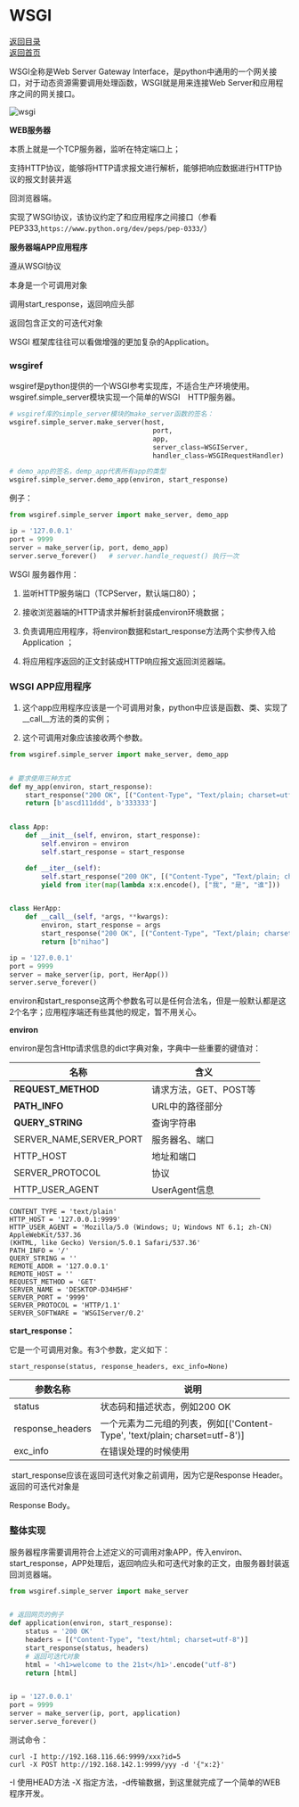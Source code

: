 # WSGI
[返回目录](https://github.com/duanmingpy/python-interview/blob/master/django/%E7%9B%AE%E5%BD%95.md)         
[返回首页](https://github.com/duanmingpy/python-interview)           

WSGI全称是Web Server Gateway Interface，是python中通用的一个网关接口，对于动态资源需要调用处理函数，WSGI就是用来连接Web Server和应用程序之间的网关接口。

![wsgi](https://github.com/duanmingpy/python-interview/blob/master/images/02WSGI.jpg)

**WEB服务器**

本质上就是一个TCP服务器，监听在特定端口上；

支持HTTP协议，能够将HTTP请求报文进行解析，能够把响应数据进行HTTP协议的报文封装并返

回浏览器端。

实现了WSGI协议，该协议约定了和应用程序之间接口（参看PEP333,`https://www.python.org/dev/peps/pep-0333/`）

**服务器端APP应用程序**

遵从WSGI协议

本身是一个可调用对象

调用start_response，返回响应头部

返回包含正文的可迭代对象

WSGI 框架库往往可以看做增强的更加复杂的Application。

### wsgiref

wsgiref是python提供的一个WSGI参考实现库，不适合生产环境使用。wsgiref.simple_server模块实现一个简单的WSGI　HTTP服务器。

```python
# wsgiref库的simple_server模块的make_server函数的签名：
wsgiref.simple_server.make_server(host, 
                                    port, 
                                    app, 
                                    server_class=WSGIServer,
                                    handler_class=WSGIRequestHandler)

# demo_app的签名，demp_app代表所有app的类型
wsgiref.simple_server.demo_app(environ, start_response)
```

例子：

```python
from wsgiref.simple_server import make_server, demo_app

ip = '127.0.0.1'
port = 9999
server = make_server(ip, port, demo_app)
server.serve_forever()   # server.handle_request() 执行一次
```

WSGI 服务器作用：

1. 监听HTTP服务端口（TCPServer，默认端口80）；

2. 接收浏览器端的HTTP请求并解析封装成environ环境数据；

3. 负责调用应用程序，将environ数据和start_response方法两个实参传入给Application ；

4. 将应用程序返回的正文封装成HTTP响应报文返回浏览器端。

### WSGI APP应用程序

1. 这个app应用程序应该是一个可调用对象，python中应该是函数、类、实现了__call__方法的类的实例；

2. 这个可调用对象应该接收两个参数。

```python
from wsgiref.simple_server import make_server, demo_app


# 要求使用三种方式
def my_app(environ, start_response):
    start_response("200 OK", [("Content-Type", "Text/plain; charset=utf-8")])
    return [b'ascd111ddd', b'333333']


class App:
    def __init__(self, environ, start_response):
        self.environ = environ
        self.start_response = start_response

    def __iter__(self):
        self.start_response("200 OK", [("Content-Type", "Text/plain; charset=utf-8")])
        yield from iter(map(lambda x:x.encode(), ["我", "是", "谁"]))


class HerApp:
    def __call__(self, *args, **kwargs):
        environ, start_response = args
        start_response("200 OK", [("Content-Type", "Text/plain; charset=utf-8")])
        return [b"nihao"]

ip = '127.0.0.1'
port = 9999
server = make_server(ip, port, HerApp())
server.serve_forever()
```

environ和start_response这两个参数名可以是任何合法名，但是一般默认都是这2个名字；应用程序端还有些其他的规定，暂不用关心。

**environ**

environ是包含Http请求信息的dict字典对象，字典中一些重要的键值对：

| 名称                    | 含义                  |
| ----------------------- | --------------------- |
| **REQUEST_METHOD**      | 请求方法，GET、POST等 |
| **PATH_INFO**           | URL中的路径部分       |
| **QUERY_STRING**        | 查询字符串            |
| SERVER_NAME,SERVER_PORT | 服务器名、端口        |
| HTTP_HOST               | 地址和端口            |
| SERVER_PROTOCOL         | 协议                  |
| HTTP_USER_AGENT         | UserAgent信息         |

```
CONTENT_TYPE = 'text/plain'
HTTP_HOST = '127.0.0.1:9999'
HTTP_USER_AGENT = 'Mozilla/5.0 (Windows; U; Windows NT 6.1; zh-CN) AppleWebKit/537.36
(KHTML, like Gecko) Version/5.0.1 Safari/537.36'
PATH_INFO = '/'
QUERY_STRING = ''
REMOTE_ADDR = '127.0.0.1'
REMOTE_HOST = ''
REQUEST_METHOD = 'GET'
SERVER_NAME = 'DESKTOP-D34H5HF'
SERVER_PORT = '9999'
SERVER_PROTOCOL = 'HTTP/1.1'
SERVER_SOFTWARE = 'WSGIServer/0.2'
```

**start_response：**

它是一个可调用对象。有3个参数，定义如下：

`start_response(status, response_headers, exc_info=None)`

| **参数名称**     | **说明**                                                     |
| ---------------- | ------------------------------------------------------------ |
| status           | 状态码和描述状态，例如200 OK                                 |
| response_headers | 一个元素为二元组的列表，例如[('Content-Type', 'text/plain; charset=utf-8')] |
| exc_info         | 在错误处理的时候使用                                         |

 start_response应该在返回可迭代对象之前调用，因为它是Response Header。返回的可迭代对象是

Response Body。

### 整体实现

服务器程序需要调用符合上述定义的可调用对象APP，传入environ、start_response，APP处理后，返回响应头和可迭代对象的正文，由服务器封装返回浏览器端。

```python
from wsgiref.simple_server import make_server


# 返回网页的例子
def application(environ, start_response):
    status = '200 OK'
    headers = [("Content-Type", "text/html; charset=utf-8")]
    start_response(status, headers)
    # 返回可迭代对象
    html = '<h1>welcome to the 21st</h1>'.encode("utf-8")
    return [html]


ip = '127.0.0.1'
port = 9999
server = make_server(ip, port, application)
server.serve_forever()
```

测试命令：

```shell
curl -I http://192.168.116.66:9999/xxx?id=5
curl -X POST http://192.168.142.1:9999/yyy -d '{"x:2}'
```

-I 使用HEAD方法  -X 指定方法，-d传输数据，到这里就完成了一个简单的WEB 程序开发。

